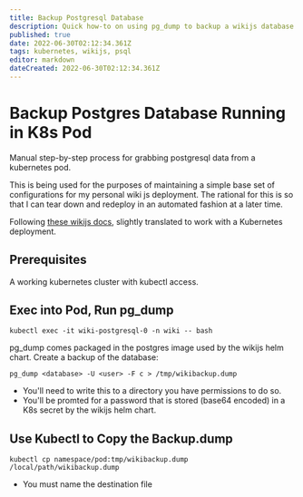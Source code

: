 ```yaml
---
title: Backup Postgresql Database
description: Quick how-to on using pg_dump to backup a wikijs database running inside a Kubernetes pod. 
published: true
date: 2022-06-30T02:12:34.361Z
tags: kubernetes, wikijs, psql
editor: markdown
dateCreated: 2022-06-30T02:12:34.361Z
---
```


# Backup Postgres Database Running in K8s Pod

Manual step-by-step process for grabbing postgresql data from a kubernetes pod. 

This is being used for the purposes of maintaining a simple base set of configurations for my personal wiki js deployment. The rational for this is so that I can tear down and redeploy in an automated fashion at a later time. 

Following [these wikijs docs](https://docs.requarks.io/install/transfer), slightly translated to work with a Kubernetes deployment. 

## Prerequisites

A working kubernetes cluster with kubectl access. 

## Exec into Pod, Run pg_dump

```
kubectl exec -it wiki-postgresql-0 -n wiki -- bash
```

pg_dump comes packaged in the postgres image used by the wikijs helm chart. Create a backup of the database: 

```
pg_dump <database> -U <user> -F c > /tmp/wikibackup.dump
```
- You'll need to write this to a directory you have permissions to do so.
- You'll be promted for a password that is stored (base64 encoded) in a K8s secret by the wikijs helm chart.

## Use Kubectl to Copy the Backup.dump

```
kubectl cp namespace/pod:tmp/wikibackup.dump /local/path/wikibackup.dump
```
- You must name the destination file
